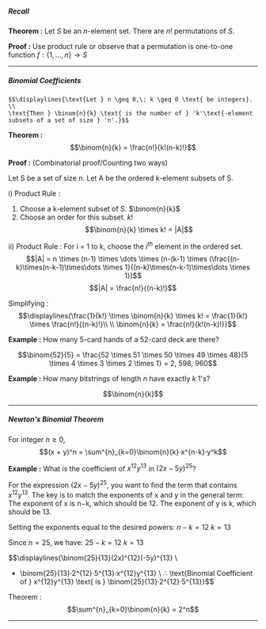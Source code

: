 ##### Recall

**Theorem :**
	Let $S$ be an $n$-element set. There are $n!$ permutations of $S$.

**Proof :**
	Use product rule or observe that a permutation is one-to-one function $f : \{1, \dots, n\} \rightarrow S$


---
##### Binomial Coefficients
	$$\displaylines{\text{Let } n \geq 0,\; k \geq 0 \text{ be integers}. \\
	\text{Then } \binom{n}{k} \text{ is the number of } 'k'\text{-element subsets of a set of size } 'n'.}$$

**Theorem :**
$$\binom{n}{k} = \frac{n!}{k!(n-k)!}$$

**Proof :** (Combinatorial proof/Counting two ways)

Let S be a set of size $n$.
Let A be the ordered k-element subsets of S.

i) Product Rule :
1. Choose a k-element subset of S. $\binom{n}{k}$
2. Choose an order for this subset. $k!$
$$\binom{n}{k} \times k! = |A|$$

ii) Product Rule : 
	For i = 1 to k, choose the $i^{th}$ element in the ordered set.
$$|A| = n \times (n-1) \times \dots \times (n-(k-1) \times (\frac{(n-k)\times(n-k-1)\times\dots \times 1}{(n-k)\times(n-k-1)\times\dots \times 1})$$
$$|A| = \frac{n!}{(n-k)!}$$

Simplifying :
$$\displaylines{\frac{1}{k!} \times \binom{n}{k} \times k! = \frac{1}{k!} \times \frac{n!}{(n-k)!}\\ \\
\binom{n}{k} = \frac{n!}{k!(n-k)!}}$$

**Example :**
How many 5-card hands of a 52-card deck are there?

$$\binom{52}{5} = \frac{52 \times 51 \times 50 \times 49 \times 48}{5 \times 4 \times 3 \times 2 \times 1} = 2, 598, 960$$

**Example :** 
How many bitstrings of length $n$ have exactly $k$ 1's?

$$\binom{n}{k}$$


---
##### Newton's Binomial Theorem

For integer $n \geq 0$,
$$(x + y)^n = \sum^{n}_{k=0}\binom{n}{k}·x^{n-k}·y^k$$

**Example :** 
What is the coefficient of $x^{12}y^{13}$ in $(2x - 5y)^{25}$?

For the expression $(2x−5y)^{25}$, you want to find the term that contains $x^{12}y^{13}$. 
The key is to match the exponents of x and y in the general term: 
	The exponent of x is n−k, which should be 12. 
	The exponent of y is k, which should be 13. 
	
Setting the exponents equal to the desired powers: 
	$n−k=12$ 
	$k=13$ 
	
Since $n=25$, we have: 
	$25 - k = 12$ 
	$k = 13$

$$\displaylines{\binom{25}{13}(2x)^{12}(-5y)^{13} \\
- \binom{25}{13}·2^{12}·5^{13}·x^{12}y^{13} \\
∴ \text{Binomial Coefficient of } x^{12}y^{13} \text{ is } \binom{25}{13}·2^{12}·5^{13}}$$


Theorem : 
$$\sum^{n}_{k=0}\binom{n}{k} = 2^n$$


---

